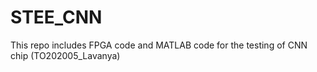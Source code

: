 # STEE_CNN
This repo includes FPGA code and MATLAB code for the testing of CNN chip (TO202005_Lavanya)
